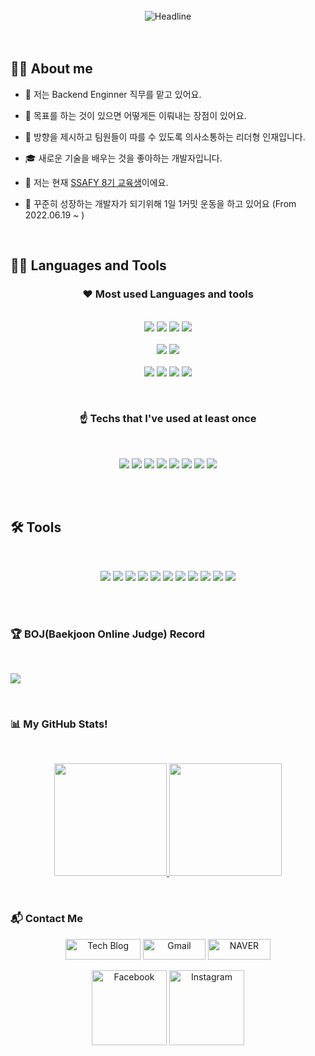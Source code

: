  

<Br>
<div align=center>
        <img src="https://readme-typing-svg.herokuapp.com?color=%236FDA44&size=32&center=true&vCenter=true&width=600&height=50&lines=Hi+there+I'm+Scott+Lee+%F0%9F%91%8B;Back-End+Engineer;Full-Stack+Developer;" alt="Headline" />
</div>

<Br>
<Br>

## :sassy_man:  About me
- 🌱 저는 Backend Enginner 직무를 맡고 있어요.
 
- 🎯 목표를 하는 것이 있으면 어떻게든 이뤄내는 장점이 있어요.
 
- 👯 방향을 제시하고 팀원들이 따를 수 있도록 의사소통하는 리더형 인재입니다.
 
- 🎓 새로운 기술을 배우는 것을 좋아하는 개발자입니다.
 
- 🔭 저는 현재 <a href="https://www.ssafy.com/">SSAFY 8기 교육생</a>이에요.
 
- 📝 꾸준히 성장하는 개발자가 되기위해 1일 1커밋 운동을 하고 있어요 (From 2022.06.19 ~ )

<Br>
 
## 👨‍💻 Languages and Tools
 
 <h3 align="center">
   ❤ Most used Languages and tools
 </h3>
 <p align="center">
  <Br>
  <img src="https://img.shields.io/badge/Java-EEEEEE?style=for-the-badge&logo=Java&logoColor=FF0000">
  <img src="https://img.shields.io/badge/Spring-6DB33F.svg?&style=for-the-badge&logo=Spring&logoColor=white">
  <img src="https://img.shields.io/badge/SpringBoot-3AB02A?style=for-the-badge&logo=springboot&logoColor=white">
  <img src="https://img.shields.io/badge/Python-3776AB.svg?&style=for-the-badge&logo=Python&logoColor=white">
  <Br>
  <Br>
  <img src="https://img.shields.io/badge/MySQL-4479A1.svg?&style=for-the-badge&logo=MySQL&logoColor=white">
  <img src="https://img.shields.io/badge/Oracle-F80000.svg?&style=for-the-badge&logo=Oracle&logoColor=white">
  <Br>
  <Br>
  <img src="https://img.shields.io/badge/HTML5-E34F26.svg?&style=for-the-badge&logo=HTML5&logoColor=white">
  <img src="https://img.shields.io/badge/CSS3-1572B6.svg?&style=for-the-badge&logo=CSS3&logoColor=white">
  <img src="https://img.shields.io/badge/JavaScript-F7DF1E.svg?&style=for-the-badge&logo=JavaScript&logoColor=white">
  <img src="https://img.shields.io/badge/Vue.js-35495E?style=for-the-badge&logo=vuedotjs&logoColor=4FC08D">
 </p>
 <br>
 <h3 align="center">
   ☝ Techs that I've used at least once
 </h3>
   <Br>
  <p align="center">
   <img src="https://img.shields.io/badge/Django-023300.svg?&style=for-the-badge&logo=Django&logoColor=white">
   <img src="https://img.shields.io/badge/Docker-%230db7ed.svg?&style=for-the-badge&logo=Docker&logoColor=white">
   <img src="https://img.shields.io/badge/Kubernetes-0043C0.svg?&style=for-the-badge&logo=Kubernetes&logoColor=white">
   <img src="https://img.shields.io/badge/Tailwind%20CSS-00A2AF.svg?&style=for-the-badge&logo=Tailwind%20CSS&logoColor=white">
   <img src="https://img.shields.io/badge/C-001E9A.svg?&style=for-the-badge&logo=C&logoColor=white">
   <img src="https://img.shields.io/badge/Swift-DF4400.svg?&style=for-the-badge&logo=Swift&logoColor=white">
   <img src="https://img.shields.io/badge/PostgreSQL-004079.svg?&style=for-the-badge&logo=PostgreSQL&logoColor=white">
   <img src="https://img.shields.io/badge/Unity-2C271F.svg?&style=for-the-badge&logo=Unity&logoColor=white">
  </p>
<Br>
<Br>
 
## 🛠️ Tools
 <Br>
 <p align="center">
   <img src="https://img.shields.io/badge/Git-F05032.svg?&style=for-the-badge&logo=Git&logoColor=white">
   <img src="https://img.shields.io/badge/github-000021.svg?style=for-the-badge&logo=github&logoColor=white">
   <img src="https://img.shields.io/badge/Jira-1865FF.svg?style=for-the-badge&logo=Jira&logoColor=white">
   <img src="https://img.shields.io/badge/Visual%20Studio%20Code-007ACC.svg?&style=for-the-badge&logo=Visual%20Studio%20Code&logoColor=white">
   <img src="https://img.shields.io/badge/IntelliJ%20IDEA-2C271F.svg?&style=for-the-badge&logo=IntelliJ%20IDEA&logoColor=white">
   <img src="https://img.shields.io/badge/Eclipse%20IDE-2C2255.svg?&style=for-the-badge&logo=Eclipse%20IDE&logoColor=white">
   <img src="https://img.shields.io/badge/PyCharm-9BD634.svg?&style=for-the-badge&logo=PyCharm&logoColor=white">
   <img src="https://img.shields.io/badge/VisualStudio-5C2D91.svg?style=for-the-badge&logo=visual-studio&logoColor=white">
   <img src="https://img.shields.io/badge/VMware-F88F00.svg?&style=for-the-badge&logo=VMware&logoColor=white">
   <img src="https://img.shields.io/badge/Microsoft%20Azure-005B9A.svg?&style=for-the-badge&logo=Microsoft%20Azure&logoColor=white">
   <img src="https://img.shields.io/badge/Ansible-000000.svg?&style=for-the-badge&logo=Ansible&logoColor=white">
 </p>
 
<Br> 
 
<Br>

### 🏆 BOJ(Baekjoon Online Judge) Record
 <Br>
  
 <a href="https://solved.ac/chelsea12345"><img src="http://mazassumnida.wtf/api/generate_badge?boj=chelsea12345"></a>

 
<Br>

### 📊 My GitHub Stats!
<Br>
<p align="center">
<a href="https://github.com/leesh125">
  <img height="180em" src="https://github-readme-stats-eight-theta.vercel.app/api?username=leesh125&show_icons=true&theme=algolia&include_all_commits=true&count_private=true"/>
  <img height="180em" src="https://github-readme-stats-eight-theta.vercel.app/api/top-langs/?username=leesh125&layout=compact&langs_count=8&theme=algolia"/>
</a>
</p>

<Br>

### :mailbox_with_mail: Contact Me
<p align="center">
 <a href="https://healthdevelop.tistory.com/" target="_blank"><img src="https://img.shields.io/badge/-Tech%20blog-black?style=flat&logo=github" alt="Tech Blog" width="120" height="33"></a> 
<a href="mailto:gerrard0125@gmail.com" target="_blank"><img src="https://img.shields.io/badge/Gmail-d14836?style=flat&logo=Gmail&logoColor=white" alt="Gmail" width="100" height="33"></a>
<a href="mailto:chelsea12345@naver.com" target="_blank"><img src="https://img.shields.io/badge/NAVER-03C75A?style=flat&logo=Naver&logoColor=white" alt="NAVER" width="100" height="33"></a>
</p>

<p align="center">
<a href="https://www.facebook.com/leesh0125" target="_blank"><img src="https://img.shields.io/badge/Facebook-%231877F2.svg?&style=flat&logo=facebook&logoColor=white" alt="Facebook" width="120"></a>
<a href="https://www.instagram.com/042.h?r=nametag" target="_blank"><img src="https://img.shields.io/badge/Instagram-%23E4405F.svg?&style=flat&logo=instagram&logoColor=white" alt="Instagram" width="120"></a>
 </p>
